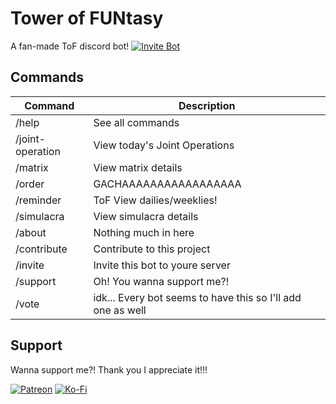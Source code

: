 # Tower of FUNtasy

A fan-made ToF discord bot! [![Invite Bot](https://img.shields.io/badge/-Invite%20Bot!-5865F2?logo=discord&logoColor=white)](https://top.gg/bot/1013445171536482326)

## Commands

| Command          | Description                                                 |
| ---------------- | ----------------------------------------------------------- |
| /help            | See all commands                                            |
| /joint-operation | View today's Joint Operations                               |
| /matrix          | View matrix details                                         |
| /order           | GACHAAAAAAAAAAAAAAAAA                                       |
| /reminder        | ToF View dailies/weeklies!                                  |
| /simulacra       | View simulacra details                                      |
| /about           | Nothing much in here                                        |
| /contribute      | Contribute to this project                                  |
| /invite          | Invite this bot to youre server                             |
| /support         | Oh! You wanna support me?!                                  |
| /vote            | idk... Every bot seems to have this so I'll add one as well |

## Support

Wanna support me?! Thank you I appreciate it!!!

[![Patreon](https://img.shields.io/badge/Patreon-F96854?logo=patreon&logoColor=white)](https://www.patreon.com/m/Marviuz) [![Ko-Fi](https://img.shields.io/badge/Ko--fi-F16061?logo=ko-fi&logoColor=white)](https://ko-fi.com/Marviuz/)
